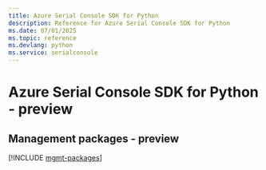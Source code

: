 ```yaml
---
title: Azure Serial Console SDK for Python
description: Reference for Azure Serial Console SDK for Python
ms.date: 07/01/2025
ms.topic: reference
ms.devlang: python
ms.service: serialconsole
---
```

# Azure Serial Console SDK for Python - preview

## Management packages - preview
[!INCLUDE [mgmt-packages](serial-console-mgmt-index.md)]